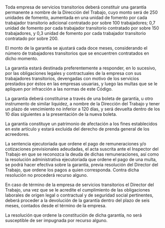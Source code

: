 Toda empresa de servicios transitorios deberá constituir una garantía permanente a nombre de la Dirección del Trabajo, cuyo monto será de 250 unidades de fomento, aumentada en una unidad de fomento por cada trabajador transitorio adicional contratado por sobre 100 trabajadores; 0,7 unidad de fomento por cada trabajador transitorio contratado por sobre 150 trabajadores, y 0,3 unidad de fomento por cada trabajador transitorio contratado por sobre 200.

El monto de la garantía se ajustará cada doce meses, considerando el número de trabajadores transitorios que se encuentren contratados en dicho momento.

La garantía estará destinada preferentemente a responder, en lo sucesivo, por las obligaciones legales y contractuales de la empresa con sus trabajadores transitorios, devengadas con motivo de los servicios prestados por éstos en las empresas usuarias, y luego las multas que se le apliquen por infracción a las normas de este Código.

La garantía deberá constituirse a través de una boleta de garantía, u otro instrumento de similar liquidez, a nombre de la Dirección del Trabajo y tener un plazo de vencimiento no inferior a 120 días, y será devuelta dentro de los 10 días siguientes a la presentación de la nueva boleta.

La garantía constituye un patrimonio de afectación a los fines establecidos en este artículo y estará excluida del derecho de prenda general de los acreedores.

La sentencia ejecutoriada que ordene el pago de remuneraciones y/o cotizaciones previsionales adeudadas, el acta suscrita ante el Inspector del Trabajo en que se reconozca la deuda de dichas remuneraciones, así como la resolución administrativa ejecutoriada que ordene el pago de una multa, se podrá hacer efectiva sobre la garantía, previa resolución del Director del Trabajo, que ordene los pagos a quien corresponda. Contra dicha resolución no procederá recurso alguno.

En caso de término de la empresa de servicios transitorios el Director del Trabajo, una vez que se le acredite el cumplimiento de las obligaciones laborales de origen legal o contractual y de seguridad social pertinentes, deberá proceder a la devolución de la garantía dentro del plazo de seis meses, contados desde el término de la empresa.

La resolución que ordene la constitución de dicha garantía, no será susceptible de ser impugnada por recurso alguno.